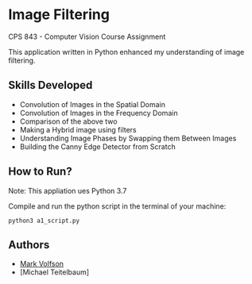 # Image Filtering

CPS 843 - Computer Vision
Course Assignment

This application written in Python enhanced my understanding of image filtering.

## Skills Developed

* Convolution of Images in the Spatial Domain
* Convolution of Images in the Frequency Domain
* Comparison of the above two
* Making a Hybrid image using filters
* Understanding Image Phases by Swapping them Between Images
* Building the Canny Edge Detector from Scratch

## How to Run?

Note: This appliation ues Python 3.7

Compile and run the python script in the terminal of your machine:

```
python3 a1_script.py
```

## Authors

* [Mark Volfson](https://www.linkedin.com/in/mvolfson/)
* [Michael Teitelbaum]

